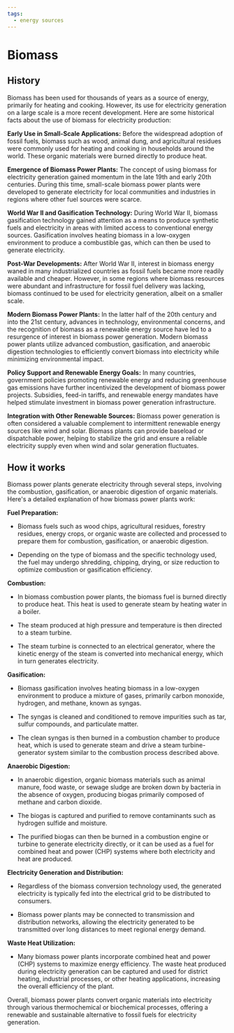 ```yaml
---
tags:
  - energy sources
---
```


# Biomass

## History

Biomass has been used for thousands of years as a source of energy, primarily for heating and cooking. However, its use for electricity generation on a large scale is a more recent development. Here are some historical facts about the use of biomass for electricity production:

**Early Use in Small-Scale Applications:** Before the widespread adoption of fossil fuels, biomass such as wood, animal dung, and agricultural residues were commonly used for heating and cooking in households around the world. These organic materials were burned directly to produce heat.

**Emergence of Biomass Power Plants:** The concept of using biomass for electricity generation gained momentum in the late 19th and early 20th centuries. During this time, small-scale biomass power plants were developed to generate electricity for local communities and industries in regions where other fuel sources were scarce.

**World War II and Gasification Technology:** During World War II, biomass gasification technology gained attention as a means to produce synthetic fuels and electricity in areas with limited access to conventional energy sources. Gasification involves heating biomass in a low-oxygen environment to produce a combustible gas, which can then be used to generate electricity.

**Post-War Developments:** After World War II, interest in biomass energy waned in many industrialized countries as fossil fuels became more readily available and cheaper. However, in some regions where biomass resources were abundant and infrastructure for fossil fuel delivery was lacking, biomass continued to be used for electricity generation, albeit on a smaller scale.

**Modern Biomass Power Plants:** In the latter half of the 20th century and into the 21st century, advances in technology, environmental concerns, and the recognition of biomass as a renewable energy source have led to a resurgence of interest in biomass power generation. Modern biomass power plants utilize advanced combustion, gasification, and anaerobic digestion technologies to efficiently convert biomass into electricity while minimizing environmental impact.

**Policy Support and Renewable Energy Goals:** In many countries, government policies promoting renewable energy and reducing greenhouse gas emissions have further incentivized the development of biomass power projects. Subsidies, feed-in tariffs, and renewable energy mandates have helped stimulate investment in biomass power generation infrastructure.

**Integration with Other Renewable Sources:** Biomass power generation is often considered a valuable complement to intermittent renewable energy sources like wind and solar. Biomass plants can provide baseload or dispatchable power, helping to stabilize the grid and ensure a reliable electricity supply even when wind and solar generation fluctuates.

## How it works

Biomass power plants generate electricity through several steps, involving the combustion, gasification, or anaerobic digestion of organic materials. Here's a detailed explanation of how biomass power plants work:

**Fuel Preparation:**

   - Biomass fuels such as wood chips, agricultural residues, forestry residues, energy crops, or organic waste are collected and processed to prepare them for combustion, gasification, or anaerobic digestion.

   - Depending on the type of biomass and the specific technology used, the fuel may undergo shredding, chipping, drying, or size reduction to optimize combustion or gasification efficiency.

**Combustion:**

   - In biomass combustion power plants, the biomass fuel is burned directly to produce heat. This heat is used to generate steam by heating water in a boiler.

   - The steam produced at high pressure and temperature is then directed to a steam turbine.

   - The steam turbine is connected to an electrical generator, where the kinetic energy of the steam is converted into mechanical energy, which in turn generates electricity.

**Gasification:**

   - Biomass gasification involves heating biomass in a low-oxygen environment to produce a mixture of gases, primarily carbon monoxide, hydrogen, and methane, known as syngas.

   - The syngas is cleaned and conditioned to remove impurities such as tar, sulfur compounds, and particulate matter.

   - The clean syngas is then burned in a combustion chamber to produce heat, which is used to generate steam and drive a steam turbine-generator system similar to the combustion process described above.

**Anaerobic Digestion:**

   - In anaerobic digestion, organic biomass materials such as animal manure, food waste, or sewage sludge are broken down by bacteria in the absence of oxygen, producing biogas primarily composed of methane and carbon dioxide.

   - The biogas is captured and purified to remove contaminants such as hydrogen sulfide and moisture.

   - The purified biogas can then be burned in a combustion engine or turbine to generate electricity directly, or it can be used as a fuel for combined heat and power (CHP) systems where both electricity and heat are produced.

**Electricity Generation and Distribution:**

   - Regardless of the biomass conversion technology used, the generated electricity is typically fed into the electrical grid to be distributed to consumers.

   - Biomass power plants may be connected to transmission and distribution networks, allowing the electricity generated to be transmitted over long distances to meet regional energy demand.

**Waste Heat Utilization:**

   - Many biomass power plants incorporate combined heat and power (CHP) systems to maximize energy efficiency. The waste heat produced during electricity generation can be captured and used for district heating, industrial processes, or other heating applications, increasing the overall efficiency of the plant.

Overall, biomass power plants convert organic materials into electricity through various thermochemical or biochemical processes, offering a renewable and sustainable alternative to fossil fuels for electricity generation.